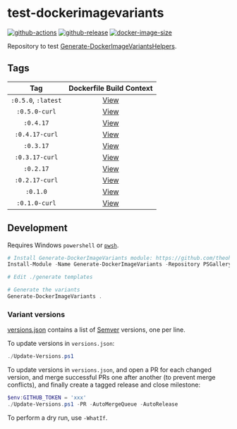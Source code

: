# test-dockerimagevariants

[![github-actions](https://github.com/theohbrothers/test-dockerimagevariants/workflows/ci-master-pr/badge.svg)](https://github.com/theohbrothers/test-dockerimagevariants/actions)
[![github-release](https://img.shields.io/github/v/release/theohbrothers/test-dockerimagevariants?style=flat-square)](https://github.com/theohbrothers/test-dockerimagevariants/releases/)
[![docker-image-size](https://img.shields.io/docker/image-size/theohbrothers/test-dockerimagevariants/latest)](https://hub.docker.com/r/theohbrothers/test-dockerimagevariants)

Repository to test [Generate-DockerImageVariantsHelpers](https://github.com/theohbrothers/Generate-DockerImageVariantsHelpers).

## Tags

| Tag | Dockerfile Build Context |
|:-------:|:---------:|
| `:0.5.0`, `:latest` | [View](variants/0.5.0) |
| `:0.5.0-curl` | [View](variants/0.5.0-curl) |
| `:0.4.17` | [View](variants/0.4.17) |
| `:0.4.17-curl` | [View](variants/0.4.17-curl) |
| `:0.3.17` | [View](variants/0.3.17) |
| `:0.3.17-curl` | [View](variants/0.3.17-curl) |
| `:0.2.17` | [View](variants/0.2.17) |
| `:0.2.17-curl` | [View](variants/0.2.17-curl) |
| `:0.1.0` | [View](variants/0.1.0) |
| `:0.1.0-curl` | [View](variants/0.1.0-curl) |

## Development

Requires Windows `powershell` or [`pwsh`](https://github.com/PowerShell/PowerShell).

```powershell
# Install Generate-DockerImageVariants module: https://github.com/theohbrothers/Generate-DockerImageVariants
Install-Module -Name Generate-DockerImageVariants -Repository PSGallery -Scope CurrentUser -Force -Verbose

# Edit ./generate templates

# Generate the variants
Generate-DockerImageVariants .
```

### Variant versions

[versions.json](generate/definitions/versions.json) contains a list of [Semver](https://semver.org/) versions, one per line.

To update versions in `versions.json`:

```powershell
./Update-Versions.ps1
```

To update versions in `versions.json`, and open a PR for each changed version, and merge successful PRs one after another (to prevent merge conflicts), and finally create a tagged release and close milestone:

```powershell
$env:GITHUB_TOKEN = 'xxx'
./Update-Versions.ps1 -PR -AutoMergeQueue -AutoRelease
```

To perform a dry run, use `-WhatIf`.
